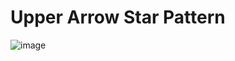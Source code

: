 # Upper Arrow Star Pattern
![image](https://user-images.githubusercontent.com/75837613/135948445-5ce8ae8e-3447-416a-a65e-d5c26e207780.png)
